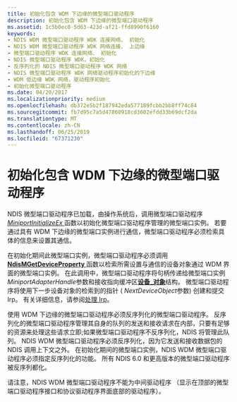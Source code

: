 ```yaml
---
title: 初始化包含 WDM 下边缘的微型端口驱动程序
description: 初始化包含 WDM 下边缘的微型端口驱动程序
ms.assetid: 1c5b0ec0-5d63-423d-af21-ffd8990f6160
keywords:
- NDIS WDM 微型端口驱动程序 WDK 连接网络、 初始化
- NDIS WDM 微型端口驱动程序 WDK 网络连接、 上边缘
- 微型端口驱动程序 WDK 连接网络、 初始化
- NDIS 微型端口驱动程序 WDK，初始化
- 反序列化的 NDIS 微型端口驱动程序 WDK 网络
- NDIS 微型端口驱动程序 WDK 网络驱动程序初始化的下边缘
- WDM 低边缘 WDK 网络，驱动程序初始化
- 初始化微型端口驱动程序
ms.date: 04/20/2017
ms.localizationpriority: medium
ms.openlocfilehash: db372e5b2f187942eda577189fcbb2bb8ff74c84
ms.sourcegitcommit: fb7d95c7a5d47860918cd3602efdd33b69dcf2da
ms.translationtype: MT
ms.contentlocale: zh-CN
ms.lasthandoff: 06/25/2019
ms.locfileid: "67371230"
---
```

# <a name="initializing-a-miniport-driver-with-a-wdm-lower-edge"></a>初始化包含 WDM 下边缘的微型端口驱动程序





NDIS 微型端口驱动程序已加载，由操作系统后，调用微型端口驱动程序[ *MiniportInitializeEx* ](https://docs.microsoft.com/windows-hardware/drivers/ddi/content/ndis/nc-ndis-miniport_initialize)函数以初始化微型端口驱动程序管理的微型端口实例。 若要通过具有 WDM 下边缘的微型端口实例进行通信，微型端口驱动程序必须检索具体的信息来设置其通信。

在初始化期间此微型端口实例，微型端口驱动程序必须调用[ **NdisMGetDeviceProperty** ](https://docs.microsoft.com/windows-hardware/drivers/ddi/content/ndis/nf-ndis-ndismgetdeviceproperty)函数以检索所需设置与通信的设备对象通过 WDM 界面的微型端口实例。 在此调用中，微型端口驱动程序将句柄传递给微型端口实例*MiniportAdapterHandle*参数和接收指向缓冲区[**设备\_对象**](https://docs.microsoft.com/windows-hardware/drivers/ddi/content/wdm/ns-wdm-_device_object)结构。 微型端口驱动程序将使用下一步设备对象的检索到的指针 ( *NextDeviceObject*参数) 创建和提交 Irp。 有关详细信息，请参阅[处理 Irp](https://docs.microsoft.com/windows-hardware/drivers/kernel/handling-irps)。

使用 WDM 下边缘的微型端口驱动程序必须反序列化的微型端口驱动程序。 反序列化的微型端口驱动程序管理其自身的队列的发送和接收请求在内部，只要有足够的资源来处理这些请求立即;如果微型端口驱动程序不反序列化，NDIS 将管理此队列。 NDIS WDM 微型端口驱动程序必须反序列化，因为它发送和接收数据包的 NDIS 调用上下文之外。 在初始化期间的微型端口实例，NDIS WDM 微型端口驱动程序必须指定反序列化的功能。 所有 NDIS 6.0 和更高版本的微型端口驱动程序被反序列都化。

请注意，NDIS WDM 微型端口驱动程序不能为中间驱动程序 （显示在顶部的微型端口驱动程序接口和协议驱动程序界面底部的驱动程序）。

 

 





